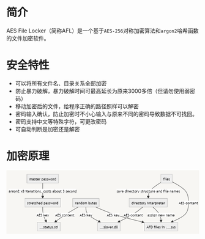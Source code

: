 # 简介

AES File Locker（简称AFL）是一个基于`AES-256`对称加密算法和`argon2`哈希函数的文件加密软件。

# 安全特性

- 可以将所有文件名、目录关系全部加密
- 防止暴力破解，暴力破解时间可最高延长为原来3000多倍（但请勿使用弱密码）
- 移动加密后的文件，给程序正确的路径照样可以解密
- 密码输入确认，防止加密时不小心输入与原来不同的密码导致数据不可找回。
- 密码支持中文等特殊字符，可更改密码
- 可自动判断是加密还是解密

# 加密原理

![AFL加密流程](AFL%20explained.png)